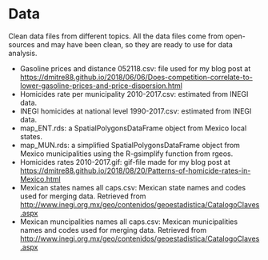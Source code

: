 # Data 

Clean data files from different topics. All the data files come from open-sources and may have been clean, so they are ready to use for data analysis.

* Gasoline prices and distance 052118.csv: file used for my blog post at https://dmitre88.github.io/2018/06/06/Does-competition-correlate-to-lower-gasoline-prices-and-price-dispersion.html
* Homicides rate per municipality 2010-2017.csv: estimated from INEGI data.
* INEGI homicides at national level 1990-2017.csv: estimated from INEGI data.
* map_ENT.rds: a SpatialPolygonsDataFrame object from Mexico local states.
* map_MUN.rds: a simplified SpatialPolygonsDataFrame object from Mexico municipalities using the R-gsimplify function from rgeos.
* Homicides rates 2010-2017.gif: gif-file made for my blog post at https://dmitre88.github.io/2018/08/20/Patterns-of-homicide-rates-in-Mexico.html
* Mexican states names all caps.csv: Mexican state names and codes used for merging data. Retrieved from http://www.inegi.org.mx/geo/contenidos/geoestadistica/CatalogoClaves.aspx
* Mexican muncipalities names all caps.csv: Mexican municipalities names and codes used for merging data. Retrieved from http://www.inegi.org.mx/geo/contenidos/geoestadistica/CatalogoClaves.aspx
